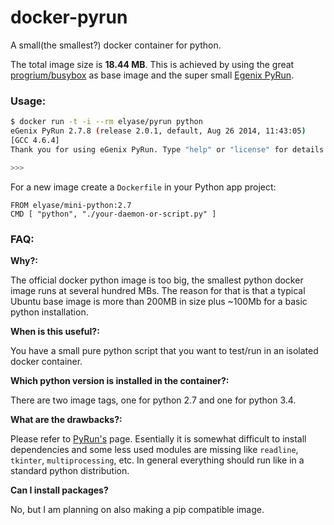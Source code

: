 docker-pyrun
============

A small(the smallest?) docker container for python.

The total image size is **18.44 MB**. This is achieved by using the great [progrium/busybox](https://github.com/progrium/busybox)
 as base image and the super small [Egenix PyRun](https://www.egenix.com/products/python/PyRun/).

### Usage:

```bash
$ docker run -t -i --rm elyase/pyrun python
eGenix PyRun 2.7.8 (release 2.0.1, default, Aug 26 2014, 11:43:05)
[GCC 4.6.4]
Thank you for using eGenix PyRun. Type "help" or "license" for details.

>>>
```

For a new image create a `Dockerfile` in your Python app project:

```
FROM elyase/mini-python:2.7
CMD [ "python", "./your-daemon-or-script.py" ]
```

### FAQ:

**Why?:**

The official docker python image is too big, the smallest python docker image runs at several hundred MBs. The reason
for that is that a typical Ubuntu base image is more than 200MB in size plus ~100Mb for a basic python installation.

**When is this useful?:**

You have a small pure python script that you want to test/run in an isolated docker container.

**Which python version is installed in the container?:**

There are two image tags, one for python 2.7 and one for python 3.4.

**What are the drawbacks?:**

Please refer to [PyRun's](https://www.egenix.com/products/python/PyRun/) page. Esentially it is somewhat difficult to install
dependencies and some less used modules are missing like `readline`, `tkinter`, `multiprocessing`, etc. In
general everything should run like in a standard python distribution.

**Can I install packages?**

No, but I am planning on also making a pip compatible image.